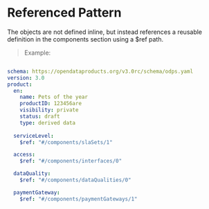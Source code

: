 # Referenced Pattern

The objects are not defined inline, but instead references a reusable definition in the components section using a $ref path.

> Example:

```yml

schema: https://opendataproducts.org/v3.0rc/schema/odps.yaml
version: 3.0
product:
  en:
    name: Pets of the year
    productID: 123456are
    visibility: private
    status: draft
    type: derived data
    
  serviceLevel:
    $ref: "#/components/slaSets/1"

  access:
    $ref: "#/components/interfaces/0"

  dataQuality:
    $ref: "#/components/dataQualities/0"

  paymentGateway:
    $ref: "#/components/paymentGateways/1"
```
